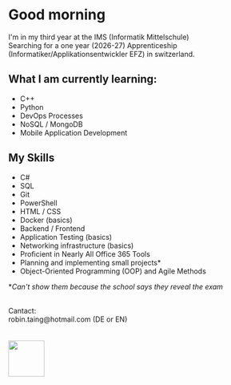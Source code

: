 # Good morning
I'm in my third year at the IMS (Informatik Mittelschule)
<br>
Searching for a one year (2026-27) Apprenticeship (Informatiker/Applikationsentwickler EFZ) in switzerland.
<br>

## What I am currently learning:

- C++
- Python
- DevOps Processes
- NoSQL / MongoDB
- Mobile Application Development

## My Skills

- C#
- SQL
- Git
- PowerShell
- HTML / CSS
- Docker (basics)
- Backend / Frontend
- Application Testing (basics)
- Networking infrastructure (basics)
- Proficient in Nearly All Office 365 Tools
- Planning and implementing small projects*
- Object-Oriented Programming (OOP) and Agile Methods

**Can't show them because the school says they reveal the exam*
<br>


<br>
Cantact:
<br>
robin.taing@hotmail.com (DE or EN)

<br>
<br>
<br>
<img src="https://github.com/RobinTea/RobinTea/assets/142886484/c19e9294-00dc-4d13-9e94-9c95117386e0" width="72" height="72">
